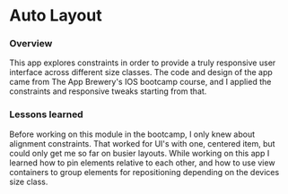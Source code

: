 # Auto Layout

### Overview
This app explores constraints in order to provide a truly responsive user interface across different size classes. The code and design of the app came from The App Brewery's IOS bootcamp course, and I applied the constraints and responsive tweaks starting from that.

### Lessons learned
Before working on this module in the bootcamp, I only knew about alignment constraints. That worked for UI's with one, centered item, but could only get me so far on busier layouts. While working on this app I learned how to pin elements relative to each other, and how to use view containers to group elements for repositioning depending on the devices size class.
